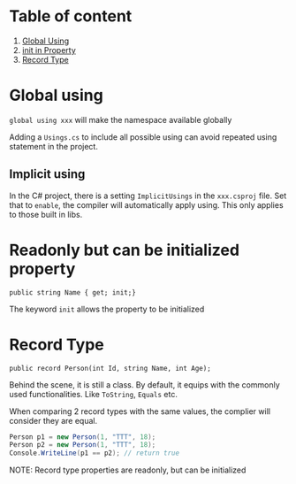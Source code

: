 # Table of content

1. [Global Using](#global-using)
2. [init in Property](#readonly-but-can-be-initialized-property)
3. [Record Type](#record-type)

# Global using

`global using xxx` will make the namespace available globally

Adding a `Usings.cs` to include all possible using can avoid repeated using statement in the project.

## Implicit using

In the C# project, there is a setting `ImplicitUsings` in the `xxx.csproj` file. Set that to `enable`, the compiler will automatically apply using. This only applies to those built in libs.

# Readonly but can be initialized property

`public string Name { get; init;}`

The keyword `init` allows the property to be initialized

# Record Type

`public record Person(int Id, string Name, int Age);`

Behind the scene, it is still a class. By default, it equips with the commonly used functionalities. Like `ToString`, `Equals` etc.

When comparing 2 record types with the same values, the complier will consider they are equal.

```c#
Person p1 = new Person(1, "TTT", 18);
Person p2 = new Person(1, "TTT", 18);
Console.WriteLine(p1 == p2); // return true
```

NOTE: Record type properties are readonly, but can be initialized
